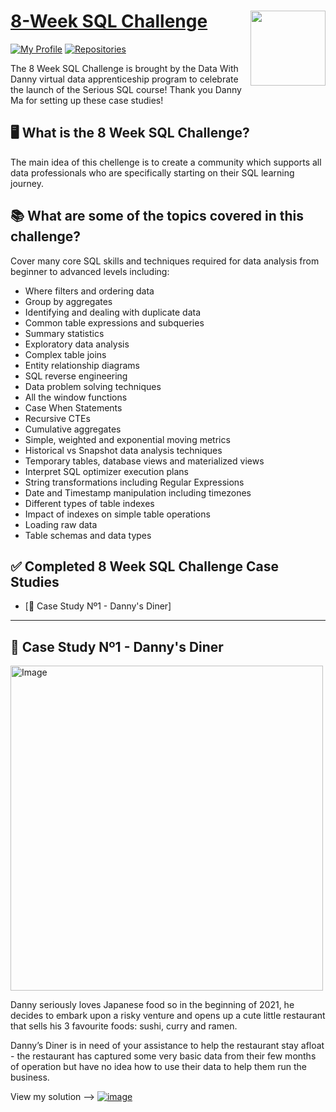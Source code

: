 # [8-Week SQL Challenge](https://8weeksqlchallenge.com) <img src="https://s3.amazonaws.com/thinkific-import/357412/n0nS0vA3RmOtzsH99jyf_Data_With_Danny_Round_Logo_png" align="right" width="120" />

[![My Profile](https://img.shields.io/badge/View-My_Profile-blue?logo=GitHub)](https://github.com/germangds)
[![Repositories](https://img.shields.io/badge/View-My_Repositories-red?logo=GitHub)](https://github.com/germangds?tab=repositories)

The 8 Week SQL Challenge is brought by the Data With Danny virtual data apprenticeship program to celebrate the launch of the Serious SQL course! Thank you Danny Ma for setting up these case studies!

## 🖥️ What is the 8 Week SQL Challenge?

The main idea of this chellenge is to create a community which supports all data professionals who are specifically starting on their SQL learning journey.

## 📚 What are some of the topics covered in this challenge?

Cover many core SQL skills and techniques required for data analysis from beginner to advanced levels including:

- Where filters and ordering data
- Group by aggregates
- Identifying and dealing with duplicate data
- Common table expressions and subqueries
- Summary statistics
- Exploratory data analysis
- Complex table joins
- Entity relationship diagrams
- SQL reverse engineering
- Data problem solving techniques
- All the window functions
- Case When Statements
- Recursive CTEs
- Cumulative aggregates
- Simple, weighted and exponential moving metrics
- Historical vs Snapshot data analysis techniques
- Temporary tables, database views and materialized views
- Interpret SQL optimizer execution plans
- String transformations including Regular Expressions
- Date and Timestamp manipulation including timezones
- Different types of table indexes
- Impact of indexes on simple table operations
- Loading raw data
- Table schemas and data types

## ✅ Completed 8 Week SQL Challenge Case Studies

- [🍜 Case Study Nº1 - Danny's Diner]

***

## 🍜 Case Study Nº1 - Danny's Diner
<img src="https://user-images.githubusercontent.com/81607668/127727503-9d9e7a25-93cb-4f95-8bd0-20b87cb4b459.png" alt="Image" width="500" height="520">

Danny seriously loves Japanese food so in the beginning of 2021, he decides to embark upon a risky venture and opens up a cute little restaurant that sells his 3 favourite foods: sushi, curry and ramen.

Danny’s Diner is in need of your assistance to help the restaurant stay afloat - the restaurant has captured some very basic data from their few months of operation but have no idea how to use their data to help them run the business.

View my solution --> [![image](https://img.shields.io/badge/GitHub-100000?style=for-the-badge&logo=github&logoColor=white)](https://github.com/germangds/8_Week_SQL_Challenge_Danny_Ma/blob/main/Study%20N%C2%BA1%20-%20Danny's%20Diner/Danny's%20Diner%20ReadMe.md)
